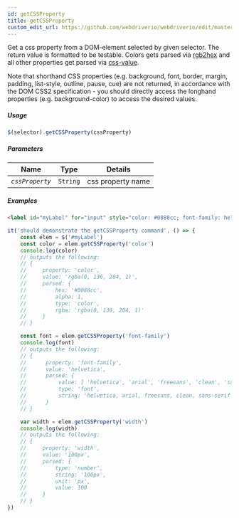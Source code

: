 ```yaml
---
id: getCSSProperty
title: getCSSProperty
custom_edit_url: https://github.com/webdriverio/webdriverio/edit/master/packages/webdriverio/src/commands/element/getCSSProperty.js
---
```


Get a css property from a DOM-element selected by given selector. The return value
is formatted to be testable. Colors gets parsed via [rgb2hex](https://www.npmjs.org/package/rgb2hex)
and all other properties get parsed via [css-value](https://www.npmjs.org/package/css-value).

Note that shorthand CSS properties (e.g. background, font, border, margin, padding, list-style, outline,
pause, cue) are not returned, in accordance with the DOM CSS2 specification - you should directly access
the longhand properties (e.g. background-color) to access the desired values.

##### Usage

```js
$(selector).getCSSProperty(cssProperty)
```

##### Parameters

| Name | Type | Details |
| ---- | ---- | ------- |
| <code><var>cssProperty</var></code> | <code>String</code> | css property name |

##### Examples

```html example.html
<label id="myLabel" for="input" style="color: #0088cc; font-family: helvetica, arial, freesans, clean, sans-serif, width: 100px">Some Label</label>
```

```js getCSSProperty.js
it('should demonstrate the getCSSProperty command', () => {
    const elem = $('#myLabel')
    const color = elem.getCSSProperty('color')
    console.log(color)
    // outputs the following:
    // {
    //     property: 'color',
    //     value: 'rgba(0, 136, 204, 1)',
    //     parsed: {
    //         hex: '#0088cc',
    //         alpha: 1,
    //         type: 'color',
    //         rgba: 'rgba(0, 136, 204, 1)'
    //     }
    // }

    const font = elem.getCSSProperty('font-family')
    console.log(font)
    // outputs the following:
    // {
    //      property: 'font-family',
    //      value: 'helvetica',
    //      parsed: {
    //          value: [ 'helvetica', 'arial', 'freesans', 'clean', 'sans-serif' ],
    //          type: 'font',
    //          string: 'helvetica, arial, freesans, clean, sans-serif'
    //      }
    // }

    var width = elem.getCSSProperty('width')
    console.log(width)
    // outputs the following:
    // {
    //     property: 'width',
    //     value: '100px',
    //     parsed: {
    //         type: 'number',
    //         string: '100px',
    //         unit: 'px',
    //         value: 100
    //     }
    // }
})
```

